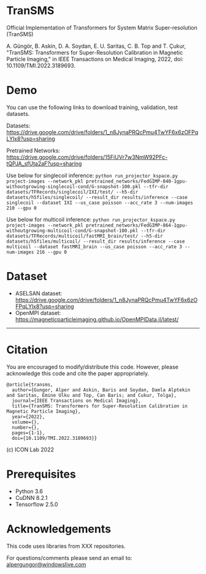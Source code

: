 # TranSMS
Official Implementation of Transformers for System Matrix Super-resolution (TranSMS)

A. Güngör, B. Askin, D. A. Soydan, E. U. Saritas, C. B. Top and T. Çukur, "TranSMS: Transformers for Super-Resolution Calibration in Magnetic Particle Imaging," in IEEE Transactions on Medical Imaging, 2022, doi: 10.1109/TMI.2022.3189693.

# Demo
You can use the following links to download training, validation, test datasets. 

Datasets: https://drive.google.com/drive/folders/1_n8JynaPRQcPmu4TwYF6x6zOFPqLYlx8?usp=sharing

Pretrained Networks: https://drive.google.com/drive/folders/15FiUVr7w3NmW92PFc-tQPJA_sfUta2aF?usp=sharing

Use below for singlecoil inference:
```python run_projector_kspace.py project-images --network_pkl pretrained_networks/FedGIMP-840-1gpu-withoutgrowing-singlecoil-cond/G-snapshot-100.pkl --tfr-dir datasets/TFRecords/singlecoil/IXI/test/ --h5-dir datasets/h5files/singlecoil/ --result_dir results/inference --case singlecoil --dataset IXI --us_case poisson --acc_rate 3 --num-images 210 --gpu 0```

Use below for multicoil inference:
```python run_projector_kspace.py project-images --network_pkl pretrained_networks/FedGIMP-864-1gpu-withoutgrowing-multicoil-cond/G-snapshot-100.pkl --tfr-dir datasets/TFRecords/multicoil/fastMRI_brain/test/ --h5-dir datasets/h5files/multicoil/ --result_dir results/inference --case multicoil --dataset fastMRI_brain --us_case poisson --acc_rate 3 --num-images 216 --gpu 0```

# Dataset
- ASELSAN dataset: https://drive.google.com/drive/folders/1_n8JynaPRQcPmu4TwYF6x6zOFPqLYlx8?usp=sharing
- OpenMPI dataset: https://magneticparticleimaging.github.io/OpenMPIData.jl/latest/

**************************************************************************************************************************************
# Citation
You are encouraged to modify/distribute this code. However, please acknowledge this code and cite the paper appropriately.
```
@article{transms,
  author={Gungor, Alper and Askin, Baris and Soydan, Damla Alptekin and Saritas, Emine Ulku and Top, Can Baris; and Cukur, Tolga},
  journal={IEEE Transactions on Medical Imaging}, 
  title={TranSMS: Transformers for Super-Resolution Calibration in Magnetic Particle Imaging}, 
  year={2022},
  volume={},
  number={},
  pages={1-1},
  doi={10.1109/TMI.2022.3189693}}
```
(c) ICON Lab 2022

# Prerequisites

- Python 3.6
- CuDNN 8.2.1
- Tensorflow 2.5.0

# Acknowledgements

This code uses libraries from XXX repositories.

For questions/comments please send an email to: alpergungor@windowslive.com
